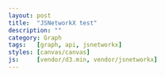 ```yaml
---
layout: post
title:  "JSNetworkX test"
description: ""
category: Graph 
tags:   [graph, api, jsnetworkx]
styles: [canvas/canvas]
js:     [vendor/d3.min, vendor/jsnetworkx]
---
```

<script type="text/javascript">
    $(function() {
        var G = jsnx.binomial_graph(6, 0.3);
        G.node[0].label = 'lol';
         
        jsnx.draw(G, {
            element: '#canvas',
            with_labels: true ,
            edge_style: {
                'stroke-width': 10
            },
            node_style: {
                stroke: 'none'
            }
        }, true);
    });
</script>
<div id="canvas"/>